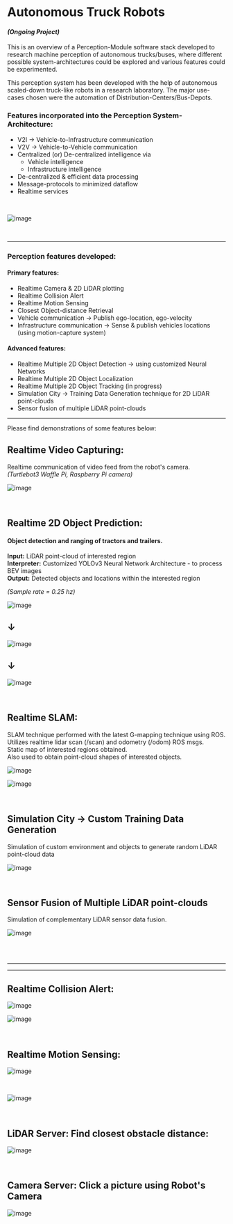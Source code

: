 [comment]: <> (README file)

# Autonomous Truck Robots

#### _(Ongoing Project)_ 
This is an overview of a Perception-Module software stack developed to research machine perception of autonomous trucks/buses, where different possible system-architectures could be explored and various features could be experimented. 

This perception system has been developed with the help of autonomous scaled-down truck-like robots in a research laboratory. The major use-cases chosen were the automation of Distribution-Centers/Bus-Depots. 


### Features incorporated into the Perception System-Architecture:
* V2I &rarr; Vehicle-to-Infrastructure communication
* V2V &rarr; Vehicle-to-Vehicle communication
* Centralized (or) De-centralized intelligence via
  * Vehicle intelligence
  * Infrastructure intelligence
* De-centralized & efficient data processing
* Message-protocols to minimized dataflow
* Realtime services

<br />

<div style="width:350px">

![image](README_Data/general/TruckLab.jpg "Research Laboratory Setup")
</div>

<br />

***
### Perception features developed:
#### Primary features:
* Realtime Camera & 2D LiDAR plotting
* Realtime Collision Alert
* Realtime Motion Sensing
* Closest Object-distance Retrieval
* Vehicle communication &rarr; Publish ego-location, ego-velocity
* Infrastructure communication &rarr; Sense & publish vehicles locations (using motion-capture system)

#### Advanced features:
* Realtime Multiple 2D Object Detection &rarr; using customized Neural Networks
* Realtime Multiple 2D Object Localization
* Realtime Multiple 2D Object Tracking (in progress)
* Simulation City &rarr; Training Data Generation technique for 2D LiDAR point-clouds
* Sensor fusion of multiple LiDAR point-clouds
***

Please find demonstrations of some features below:

## Realtime Video Capturing:
Realtime communication of video feed from the robot's camera. \
_(Turtlebot3 Waffle Pi, Raspberry Pi camera)_

<div style="width:400px">

![image](README_Data/realtime_plotting/Realtime_camera_plotting.gif "Realtime Camera Image Plotting")
</div>
<br />

## Realtime 2D Object Prediction:
#### Object detection and ranging of tractors and trailers. 
**Input:** LiDAR point-cloud of interested region \
**Interpreter:** Customized YOLOv3 Neural Network Architecture - to process BEV images \
**Output:** Detected objects and locations within the interested region

_(Sample rate = 0.25 hz)_

<div style="width:600px">

![image](README_Data/realtime_prediction/realtime_prediction_setup.gif "Research Laboratory Setup")
</div>

## &darr;

<div style="width:500px">

![image](README_Data/realtime_prediction/yolov3_architecture.jpg "Research Laboratory Setup")
</div>

## &darr;
<div style="width:200px">

![image](README_Data/realtime_prediction/realtime_prediction_plot.gif "Research Laboratory Setup")
</div>
<br />

## Realtime SLAM:
SLAM technique performed with the latest G-mapping technique using ROS. \
Utilizes realtime lidar scan (/scan) and odometry (/odom) ROS msgs. \
Static map of interested regions obtained. \
Also used to obtain point-cloud shapes of interested objects.

<div style="width:400px">

![image](README_Data/slam/realtime_slam.gif "Research Laboratory Setup")
</div>

<div style="width:400px">

![image](README_Data/slam/slam_map_pic.JPG "Research Laboratory Setup")
</div>
<br />


## Simulation City &rarr; Custom Training Data Generation
Simulation of custom environment and objects to generate random LiDAR point-cloud data 

<div style="width:600px">

![image](README_Data/simulation_city/simulation_city_explanation.JPG "Research Laboratory Setup")
</div>
<br />

## Sensor Fusion of Multiple LiDAR point-clouds
Simulation of complementary LiDAR sensor data fusion.
<div style="width:600px">

![image](README_Data/sensor_fusion/lidar_sensor_fusion.png "Research Laboratory Setup")
</div>

<br />
<br />

***
***

## Realtime Collision Alert:

<div style="width:600px">


![image](README_Data/realtime_collision_alert/realtime_collision_alert_setup.gif "Research Laboratory Setup")
</div>

<div style="width:200px">

![image](README_Data/realtime_collision_alert/realtime_collision_alert_plot.gif "Research Laboratory Setup")
</div>
<br />

## Realtime Motion Sensing:

<div style="width:600px">

![image](README_Data/realtime_motion_sensing/realtime_motion_sensing_setup.gif "Research Laboratory Setup")
</div>
<br />

<div style="width:200px">

![image](README_Data/realtime_motion_sensing/realtime_motion_sensing_plot.gif "Research Laboratory Setup")
</div>
<br />

## LiDAR Server: Find closest obstacle distance:

<div style="width:600px">

![image](README_Data/lidar_closest_obstacle_distance_service/closest_obstacle_distance_service.JPG "Research Laboratory Setup")
</div>
<br />

## Camera Server: Click a picture using Robot's Camera

<div style="width:600px">

![image](README_Data/camera_capture_service/camera_capture_service.gif "Research Laboratory Setup")
</div>
<br />





